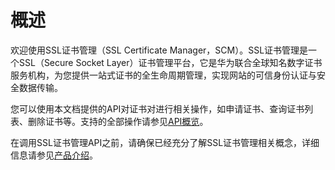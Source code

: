 # 概述<a name="scm_02_0001"></a>

欢迎使用SSL证书管理（SSL Certificate Manager，SCM）。SSL证书管理是一个SSL（Secure Socket Layer）证书管理平台，它是华为联合全球知名数字证书服务机构，为您提供一站式证书的全生命周期管理，实现网站的可信身份认证与安全数据传输。

您可以使用本文档提供的API对证书对进行相关操作，如申请证书、查询证书列表、删除证书等。支持的全部操作请参见[API概览](API概览.md)。

在调用SSL证书管理API之前，请确保已经充分了解SSL证书管理相关概念，详细信息请参见[产品介绍](https://support.huaweicloud.com/productdesc-scm/scm_01_0001.html)。

